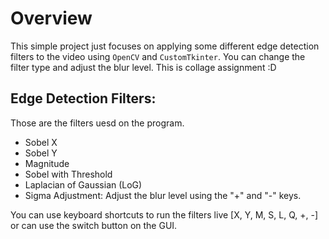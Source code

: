 # Overview

This simple project just focuses on applying some different edge detection filters to the video using `OpenCV` and `CustomTkinter`. You can change the filter type and adjust the blur level. This is collage assignment :D

## Edge Detection Filters:

Those are the filters uesd on the program.

- Sobel X
- Sobel Y
- Magnitude
- Sobel with Threshold
- Laplacian of Gaussian (LoG)
- Sigma Adjustment: Adjust the blur level using the "+" and "-" keys.

You can use keyboard shortcuts to run the filters live [X, Y, M, S, L, Q, +, -] or can use the switch button on the GUI.